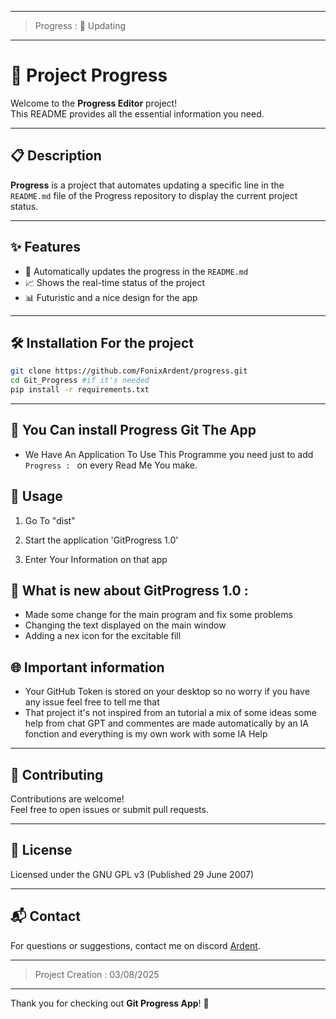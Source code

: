 ------

> Progress : 🔘 Updating

------

# 🚀 Project Progress

Welcome to the **Progress Editor** project!  
This README provides all the essential information you need.

---

## 📋 Description

**Progress** is a project that automates updating a specific line in the `README.md` file of the Progress repository to display the current project status.

---

## ✨ Features

- 🔄 Automatically updates the progress in the `README.md`
- 📈 Shows the real-time status of the project
- 📊 Futuristic and a nice design for the app 

---

## 🛠️ Installation For the project

```bash
git clone https://github.com/FonixArdent/progress.git
cd Git_Progress #if it's needed
pip install -r requirements.txt

```

---

## 💠 You Can install Progress Git The App

- We Have An Application To Use This Programme you need just to add `Progress : ` on every Read Me You make.

## 🚦 Usage

1. Go To "dist"

2. Start the application 'GitProgress 1.0'

3. Enter Your Information on that app

## 💠 What is new about GitProgress 1.0 :

- Made some change for the main program and fix some problems 
- Changing the text displayed on the main window
- Adding a nex icon for the excitable fill

## 🌐 Important information

- Your GitHub Token is stored on your desktop so no worry if you have any issue feel free to tell me that
- That project it's not inspired from an tutorial a mix of some ideas some help from chat GPT and commentes are made automatically by an IA fonction and everything is my own work with some IA Help

---

## 🤝 Contributing

Contributions are welcome!  
Feel free to open issues or submit pull requests.

---

## 📄 License

Licensed under the GNU GPL v3 (Published 29 June 2007)


---

## 📬 Contact

For questions or suggestions, contact me on discord [Ardent](https://discord.com/users/994927811049574431).

---
> Project Creation : 03/08/2025
---

Thank you for checking out **Git Progress App**! 🌟